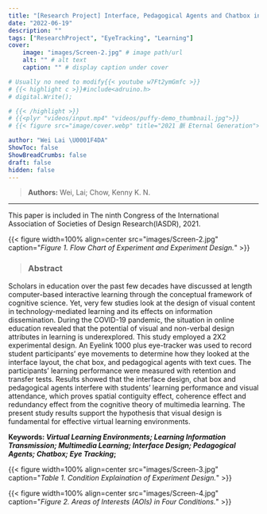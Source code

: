 ```yaml
---
title: "[Research Project] Interface, Pedagogical Agents and Chatbox in Virtual Learning Environments: An Eye Tracking Experiment"
date: "2022-06-19"
description: ""
tags: ["ResearchProject", "EyeTracking", "Learning"]
cover:
    image: "images/Screen-2.jpg" # image path/url
    alt: "" # alt text
    caption: "" # display caption under cover

# Usually no need to modify{{< youtube w7Ft2ymGmfc >}}
# {{< highlight c >}}#include<adruino.h>
# digital.Write();

# {{< /highlight >}}
# {{<plyr "videos/input.mp4" "videos/puffy-demo_thumbnail.jpg">}}
# {{< figure src="image/cover.webp" title="2021 脈 Eternal Generation">}}

author: "Wei Lai \U0001F4DA"
ShowToc: false
ShowBreadCrumbs: false
draft: false
hidden: false
---
```

> **Authors:** Wei, Lai; Chow, Kenny K. N.

---
This paper is included in The ninth Congress of the International Association of Societies of Design Research(IASDR), 2021.

{{< figure width=100% align=center src="images/Screen-2.jpg" caption="*Figure 1. Flow Chart of Experiment and Experiment Design.*" >}}

> ### Abstract

Scholars in education over the past few decades have discussed at length computer-based interactive learning through the conceptual framework of cognitive science. Yet, very few studies look at the design of visual content in technology-mediated learning and its effects on information dissemination. During the COVID-19 pandemic, the situation in online education revealed that the potential of visual and non-verbal design attributes in learning is underexplored. This study employed a 2X2 experimental design. An Eyelink 1000 plus eye-tracker was used to record student participants’ eye movements to determine how they looked at the interface layout, the chat box, and pedagogical agents with text cues. The participants’ learning performance were measured with retention and transfer tests. Results showed that the interface design, chat box and pedagogical agents interfere with students’ learning performance and visual attendance, which proves spatial contiguity effect, coherence effect and redundancy effect from the cognitive theory of multimedia learning. The present study results support the hypothesis that visual design is fundamental for effective virtual learning environments.

**Keywords: *Virtual Learning Environments; Learning Information Transmission; Multimedia Learning; Interface Design; Pedagogical Agents; Chatbox; Eye Tracking*;**

{{< figure width=100% align=center src="images/Screen-3.jpg" caption="*Table 1. Condition Explaination of Experiment Design.*" >}}

{{< figure width=100% align=center src="images/Screen-4.jpg" caption="*Figure 2. Areas of Interests (AOIs) in Four Conditions.*" >}}
